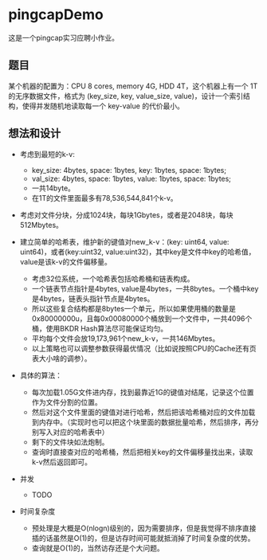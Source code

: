 # pingcapDemo

这是一个pingcap实习应聘小作业。
## 题目

某个机器的配置为：CPU 8 cores, memory 4G, HDD 4T，这个机器上有一个 1T 的无序数据文件，格式为 (key_size, key, value_size, value)，设计一个索引结构，使得并发随机地读取每一个 key-value 的代价最小。

## 想法和设计

- 考虑到最短的k-v: 
  - key_size: 4bytes, space: 1bytes, key: 1bytes, space: 1bytes;
  - val_size: 4bytes, space: 1bytes, value: 1bytes, space: 1bytes;
  - 一共14byte。
  - 在1T的文件里面最多有78,536,544,841个k-v。

- 考虑对文件分块，分成1024块，每块1Gbytes，或者是2048块，每块512Mbytes。

- 建立简单的哈希表，维护新的键值对new_k-v：(key: uint64, value: uint64)，或者(key:uint32, value:uint32)，其中key是文件中key的哈希值，value是该k-v的文件偏移量。
  - 考虑32位系统，一个哈希表包括哈希桶和链表构成。
  - 一个链表节点指针是4bytes, value是4bytes，一共8bytes。一个桶中key是4bytes，链表头指针节点是4bytes。
  - 所以这些复合结构都是8bytes一个单元，所以如果使用桶的数量是0x80000000u，且每0x00080000个桶放到一个文件中，一共4096个桶，使用BKDR Hash算法尽可能保证均匀。
  - 平均每个文件会放19,173,961个new_k-v，一共146Mbytes。
  - 以上策略也可以调整参数获得最优情况（比如说按照CPU的Cache还有页表大小啥的调参）。

- 具体的算法：
  - 每次加载1.05G文件进内存，找到最靠近1G的键值对结尾，记录这个位置作为文件分割的位置。
  - 然后对这个文件里面的键值对进行哈希，然后把该哈希桶对应的文件加载到内存中。（实现时也可以把这个块里面的数据批量哈希，然后排序，再分别写入对应的哈希表中）
  - 剩下的文件块如法炮制。
  - 查询时直接查对应的哈希桶，然后把相关key的文件偏移量找出来，读取k-v然后返回即可。

- 并发
  - TODO

- 时间复杂度
  - 预处理是大概是O(nlogn)级别的，因为需要排序，但是我觉得不排序直接插的话虽然是O(1)的，但是访存时间可能就抵消掉了时间复杂度的优势。
  - 查询就是O(1)的，当然访存还是个大问题。
